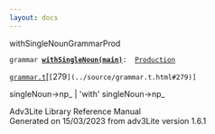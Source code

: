 ```yaml
---
layout: docs
---
```

<span class="title">withSingleNoun</span><span class="type">GrammarProd</span>

`grammar `**[`withSingleNoun(main)`](../object/withSingleNoun(main).html)**` :   `[`Production`](../object/Production.html)

[`grammar.t`](../file/grammar.t.html)[`[`279`](../source/grammar.t.html#279)]`

<div class="gramrule">

singleNoun-\>np\_ \| 'with' singleNoun-\>np\_

</div>

<div class="ftr">

Adv3Lite Library Reference Manual  
Generated on 15/03/2023 from adv3Lite version 1.6.1

</div>
